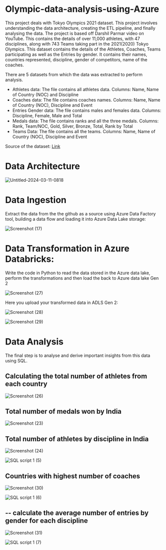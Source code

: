 # Olympic-data-analysis-using-Azure

This project deals with Tokyo Olympics 2021 dataset. This project involves understanding the data architecture, creating the ETL pipeline, and finally analysing the data. The project is based off Darshil Parmar video on YouTube. This contains the details of over 11,000 athletes, with 47 disciplines, along with 743 Teams taking part in the 2021(2020) Tokyo Olympics. This dataset contains the details of the Athletes, Coaches, Teams participating as well as the Entries by gender. It contains their names, countries represented, discipline, gender of competitors, name of the coaches. 

There are 5 datasets from which the data was extracted to perform analysis.

- Athletes data: The file contains all athletes data. Columns: Name, Name of Country (NOC) and Discipline
- Coaches data: The file contains coaches names. Columns: Name, Name of Country (NOC), Discipline and Event
- Entries Gender data: The file contains males and females data. Columns: Discipline, Female, Male and Total
- Medals data: The file contains ranks and all the three medals. Columns: Rank, Team/NOC, Gold, Silver, Bronze, Total, Rank by Total
- Teams Data: The file contains all the teams. Columns: Name, Name of Country (NOC), Discipline and Event

Source of the dataset: [Link](https://www.kaggle.com/datasets/arjunprasadsarkhel/2021-olympics-in-tokyo)

# Data Architecture

![Untitled-2024-03-11-0818](https://github.com/rajsaurav/Olympic-data-analysis-using-azure/assets/35574674/ca826f76-d4c2-4c90-aec9-d463f782288a)


# Data Ingestion
Extract the data from the the github as a source using Azure Data Factory tool, building a data flow and loading it into Azure Data Lake storage:

![Screenshot (17)](https://github.com/rajsaurav/Olympic-data-analysis-using-azure/assets/35574674/6047e53e-2542-488d-b643-ddc884176503)

# Data Transformation in Azure Databricks:

Write the code in Python to read the data stored in the Azure data lake, perform the transformations and then load the back to Azure data lake Gen 2 

![Screenshot (27)](https://github.com/rajsaurav/Olympic-data-analysis-using-azure/assets/35574674/5d48dcd6-8d01-4f62-8308-fd501d5b4d22)

Here you upload your transformed data in ADLS Gen 2:

![Screenshot (28)](https://github.com/rajsaurav/Olympic-data-analysis-using-azure/assets/35574674/7ca05ddb-97a0-4cbd-be95-d4c663336a13)


![Screenshot (29)](https://github.com/rajsaurav/Olympic-data-analysis-using-azure/assets/35574674/7b03e6ea-69ee-4e5e-9a65-e4529d802b6c)


# Data Analysis 

The final step is to analyse and derive important insights from this data using SQL. 

## Calculating the total number of athletes from each country

![Screenshot (26)](https://github.com/rajsaurav/Olympic-data-analysis-using-azure/assets/35574674/f6e7a762-657f-48f2-9415-671043b150ee)


## Total number of medals won by India


![Screenshot (23)](https://github.com/rajsaurav/Olympic-data-analysis-using-azure/assets/35574674/4873bb22-26da-4fa2-9920-53a6bcc46072)


## Total number of athletes by discipline in India


![Screenshot (24)](https://github.com/rajsaurav/Olympic-data-analysis-using-azure/assets/35574674/791eae22-bdb1-4a9a-8dc1-938a751dcfbd)

![SQL script 1 (5)](https://github.com/rajsaurav/Olympic-data-analysis-using-azure/assets/35574674/3a38a871-1b79-4e7e-93db-5b47bc6790e3)

## Countries with highest number of coaches 

![Screenshot (30)](https://github.com/rajsaurav/Olympic-data-analysis-using-azure/assets/35574674/08c0abe0-e1b8-40d1-9faa-1f432b450842)

![SQL script 1 (6)](https://github.com/rajsaurav/Olympic-data-analysis-using-azure/assets/35574674/7790f114-6b40-4998-bac7-ff0d5c16d753)


## -- calculate the average number of entries by gender for each discipline 

![Screenshot (31)](https://github.com/rajsaurav/Olympic-data-analysis-using-azure/assets/35574674/b250bc22-eacd-4d35-8f22-1f279c2134ec)

![SQL script 1 (7)](https://github.com/rajsaurav/Olympic-data-analysis-using-azure/assets/35574674/a4d90b76-4723-4d62-955a-78ba1026b38d)


